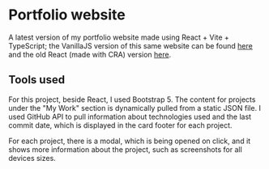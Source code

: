 # Portfolio website

A latest version of my portfolio website made using React + Vite + TypeScript; the VanillaJS version of this same website can be found [here](https://ademkoca.github.io/portfolio/) and the old React (made with CRA) version [here](https://ademkoca.github.io/portfolio-react/).

## Tools used

For this project, beside React, I used Bootstrap 5. The content for projects under the "My Work" section is dynamically pulled from a static JSON file. I used GitHub API to pull information about technologies used and the last commit date, which is displayed in the card footer for each project.

For each project, there is a modal, which is being opened on click, and it shows more information about the project, such as screenshots for all devices sizes.

